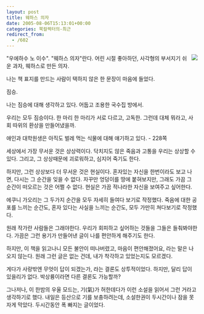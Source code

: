 ```yaml
---
layout: post
title: 웨하스 의자
date: 2005-08-06T15:13:01+00:00
categories: 북컬렉터의-최근
redirect_from:
  - /602
---
```


<a href="http://www.bandibook.com/search/subject_view.php?code=2419798"><img src="http://image.aladin.co.kr/product/53/17/cover/8973818163_1.jpg" align="right" >

</a>"우에하수 노 이수". "웨하스 의자"란다. 어린 시절 좋아하던, 사각형의 부서지기 쉬운 과자, 웨하스로 만든 의자.

나는 책 표지를 만드는 사람이 택하지 않은 한 문장이 마음에 들었다.

> 

짐승.

나는 짐승에 대해 생각하고 있다. 어둡고 조용한 국수집 방에서.

우리는 모두 짐승이다. 한 마리 한 마리가 서로 다르고, 고독한. 그런데 대체 뭐라고, 사회 따위의 환상을 만들어냈을까.

애인과 대학원생은 아직도 벌레 먹는 식물에 대해 얘기하고 있다. - 228쪽

세상에서 가장 무서운 것은 상상력이다. 닥치지도 않은 죽음과 고통을 우리는 상상할 수 있다. 그리고, 그 상상때문에 괴로워하고, 심지어 죽기도 한다.

하지만, 그런 상상보다 더 무서운 것은 현실이다. 혼자있는 자신을 한번이라도 보고 나면, 다시는 그 순간을 잊을 수 없다. 자꾸만 엉덩이를 땅에 붙혀보지만, 그래도 가끔 그 순간이 떠오르는 것은 어쩔 수 없다. 현실은 가끔 적나라한 자신을 보여주고 싶어한다.

에쿠니 가오리는 그 두가지 순간을 모두 자세히 들여다 보기로 작정했다. 죽음에 대한 공포를 느끼는 순간도, 혼자 있다는 사실을 느끼는 순간도, 모두 가만히 쳐다보기로 작정했다.

원래 작가란 사람들은 그래야한다. 우리가 회피하고 싶어하는 것들을 그들은 들춰봐야한다. 가끔은 그런 용기가 만들어낸 글이 나를 편안하게 해주기도 한다.

하지만, 이 책을 읽고나니 모든 불안이 떠나버렸고, 마음이 편안해졌어요, 라는 말은 나오지 않는다. 원래 그런 글은 없는 건데, 내가 착각하고 있었는지도 모르겠다.

게다가 사랑밖엔 무엇이 답이 되겠는가, 라는 결론도 상투적이었다. 하지만, 달리 답이 있을리가 없다. 박상륭이라면 다른 결론도 가능할까?

그나저나, 이 한밤의 우울 모드는, 기(氣)가 허한데다가 이런 소설을 읽어서 그런 거라고 생각하기로 했다. 내일은 등산으로 기를 보충하려는데, 소설한권이 두시간이나 잠을 못자게 막았다. 두시간동안 폭 빠지는 글이었다.

